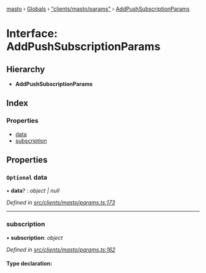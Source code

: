 [masto](../README.md) › [Globals](../globals.md) › ["clients/masto/params"](../modules/_clients_masto_params_.md) › [AddPushSubscriptionParams](_clients_masto_params_.addpushsubscriptionparams.md)

# Interface: AddPushSubscriptionParams

## Hierarchy

* **AddPushSubscriptionParams**

## Index

### Properties

* [data](_clients_masto_params_.addpushsubscriptionparams.md#optional-data)
* [subscription](_clients_masto_params_.addpushsubscriptionparams.md#subscription)

## Properties

### `Optional` data

• **data**? : *object | null*

*Defined in [src/clients/masto/params.ts:173](https://github.com/neet/masto.js/blob/b9f6bdd/src/clients/masto/params.ts#L173)*

___

###  subscription

• **subscription**: *object*

*Defined in [src/clients/masto/params.ts:162](https://github.com/neet/masto.js/blob/b9f6bdd/src/clients/masto/params.ts#L162)*

#### Type declaration:

